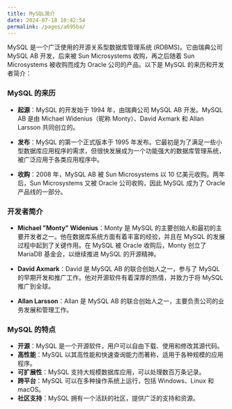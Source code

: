 ```yaml
---
title: MySQL简介
date: 2024-07-18 10:42:54
permalink: /pages/a695ba/
---
```


MySQL 是一个广泛使用的开源关系型数据库管理系统 (RDBMS)。它由瑞典公司 MySQL AB 开发，后来被 Sun Microsystems 收购，再之后随着 Sun Microsystems 被收购而成为 Oracle 公司的产品。以下是 MySQL 的来历和开发者简介：

### MySQL 的来历

- **起源**：MySQL 的开发始于 1994 年，由瑞典公司 MySQL AB 开发。MySQL AB 是由 Michael Widenius（昵称 Monty）、David Axmark 和 Allan Larsson 共同创立的。

- **发布**：MySQL 的第一个正式版本于 1995 年发布。它最初是为了满足一些小型数据库应用程序的需求，但很快发展成为一个功能强大的数据库管理系统，被广泛应用于各类应用程序中。

- **收购**：2008 年，MySQL AB 被 Sun Microsystems 以 10 亿美元收购。两年后，Sun Microsystems 又被 Oracle 公司收购，因此 MySQL 成为了 Oracle 产品线的一部分。

### 开发者简介

- **Michael "Monty" Widenius**：Monty 是 MySQL 的主要创始人和最初的主要开发者之一。他在数据库系统方面有着丰富的经验，并且在 MySQL 的发展过程中起到了关键作用。在 MySQL 被 Oracle 收购后，Monty 创立了 MariaDB 基金会，以继续推进 MySQL 的开源精神。

- **David Axmark**：David 是 MySQL AB 的联合创始人之一，参与了 MySQL 的早期开发和推广工作。他对开源软件有着深厚的热情，并致力于将 MySQL 推广到全球。

- **Allan Larsson**：Allan 是 MySQL AB 的联合创始人之一，主要负责公司的业务发展和管理工作。

### MySQL 的特点

- **开源**：MySQL 是一个开源软件，用户可以自由下载、使用和修改其源代码。
- **高性能**：MySQL 以其高性能和快速查询能力而著称，适用于各种规模的应用程序。
- **可扩展性**：MySQL 支持大规模数据库应用，可以处理数百万条记录。
- **跨平台**：MySQL 可以在多种操作系统上运行，包括 Windows、Linux 和 macOS。
- **社区支持**：MySQL 拥有一个活跃的社区，提供广泛的支持和资源。
